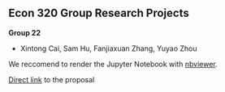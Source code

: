 ## Econ 320 Group Research Projects

**Group 22**

- Xintong Cai, Sam Hu, Fanjiaxuan Zhang, Yuyao Zhou

We reccomend to render the Jupyter Notebook with [nbviewer](https://nbviewer.jupyter.org/github/Fjx-dylanZ/econ320).

[Direct link](https://nbviewer.jupyter.org/github/Fjx-dylanZ/econ320/blob/main/Proposal/Research%20Proposal%20-%20Group%2022.ipynb) to the proposal
